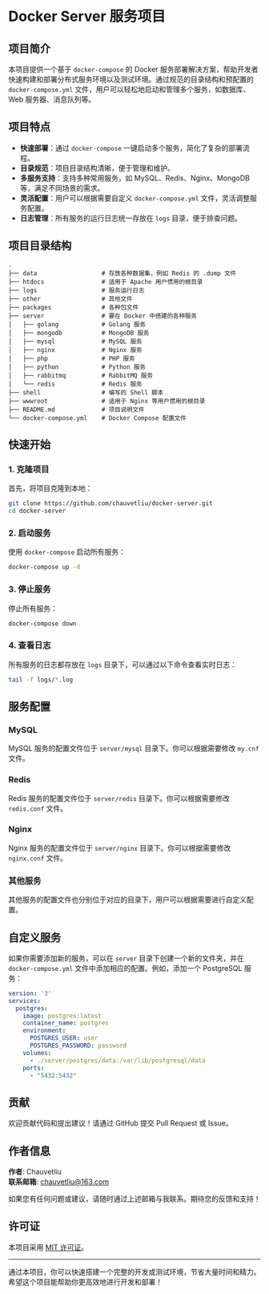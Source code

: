 # Docker Server 服务项目

## 项目简介

本项目提供一个基于 `docker-compose` 的 Docker 服务部署解决方案，帮助开发者快速构建和部署分布式服务环境以及测试环境。通过规范的目录结构和预配置的 `docker-compose.yml` 文件，用户可以轻松地启动和管理多个服务，如数据库、Web 服务器、消息队列等。

## 项目特点

- **快速部署**：通过 `docker-compose` 一键启动多个服务，简化了复杂的部署流程。
- **目录规范**：项目目录结构清晰，便于管理和维护。
- **多服务支持**：支持多种常用服务，如 MySQL、Redis、Nginx、MongoDB 等，满足不同场景的需求。
- **灵活配置**：用户可以根据需要自定义 `docker-compose.yml` 文件，灵活调整服务配置。
- **日志管理**：所有服务的运行日志统一存放在 `logs` 目录，便于排查问题。

## 项目目录结构

```
.
├── data                  # 存放各种数据集，例如 Redis 的 .dump 文件
├── htdocs                # 适用于 Apache 用户惯用的根目录
├── logs                  # 服务运行日志
├── other                 # 其他文件
├── packages              # 各种包文件
├── server                # 要在 Docker 中搭建的各种服务
│   ├── golang            # Golang 服务
│   ├── mongodb           # MongoDB 服务
│   ├── mysql             # MySQL 服务
│   ├── nginx             # Nginx 服务
│   ├── php               # PHP 服务
│   ├── python            # Python 服务
│   ├── rabbitmq          # RabbitMQ 服务
│   └── redis             # Redis 服务
├── shell                 # 编写的 Shell 脚本
├── wwwroot               # 适用于 Nginx 等用户惯用的根目录
├── README.md             # 项目说明文件
└── docker-compose.yml    # Docker Compose 配置文件
```

## 快速开始

### 1. 克隆项目

首先，将项目克隆到本地：

```bash
git clone https://github.com/chauvetliu/docker-server.git
cd docker-server
```

### 2. 启动服务

使用 `docker-compose` 启动所有服务：

```bash
docker-compose up -d
```

### 3. 停止服务

停止所有服务：

```bash
docker-compose down
```

### 4. 查看日志

所有服务的日志都存放在 `logs` 目录下，可以通过以下命令查看实时日志：

```bash
tail -f logs/*.log
```

## 服务配置

### MySQL

MySQL 服务的配置文件位于 `server/mysql` 目录下。你可以根据需要修改 `my.cnf` 文件。

### Redis

Redis 服务的配置文件位于 `server/redis` 目录下。你可以根据需要修改 `redis.conf` 文件。

### Nginx

Nginx 服务的配置文件位于 `server/nginx` 目录下。你可以根据需要修改 `nginx.conf` 文件。

### 其他服务

其他服务的配置文件也分别位于对应的目录下，用户可以根据需要进行自定义配置。

## 自定义服务

如果你需要添加新的服务，可以在 `server` 目录下创建一个新的文件夹，并在 `docker-compose.yml` 文件中添加相应的配置。例如，添加一个 PostgreSQL 服务：

```yaml
version: '3'
services:
  postgres:
    image: postgres:latest
    container_name: postgres
    environment:
      POSTGRES_USER: user
      POSTGRES_PASSWORD: password
    volumes:
      - ./server/postgres/data:/var/lib/postgresql/data
    ports:
      - "5432:5432"
```

## 贡献

欢迎贡献代码和提出建议！请通过 GitHub 提交 Pull Request 或 Issue。

## 作者信息

**作者**: Chauvetliu  
**联系邮箱**: chauvetliu@163.com  

如果您有任何问题或建议，请随时通过上述邮箱与我联系。期待您的反馈和支持！

## 许可证

本项目采用 [MIT 许可证](LICENSE)。

---

通过本项目，你可以快速搭建一个完整的开发或测试环境，节省大量时间和精力。希望这个项目能帮助你更高效地进行开发和部署！